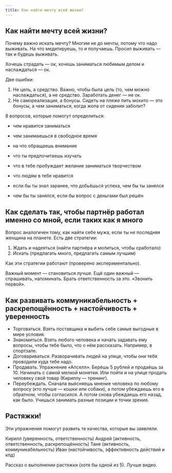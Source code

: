```yaml
---
title: Как найти мечту всей жизни?
---
```


## Как найти мечту всей жизни?

Почему важно искать мечту? Многим не до мечты, потому что надо выживать. На что медитируешь, то и получаешь. Просил выживать — так и будешь выживать.

Хочешь страдать — ок, хочешь заниматься любимым делом и наслаждаться — ок.

Две ошибки:

1. Не цель, а средство. Важно, чтобы была цель (то, чем можно наслаждаться), а не средство. Заработать денег — не ок.
2. Не самореализация, а бонусы. Сидеть на пляже пить мохито — это бонусы, а чем заниматься, когда жопа от сидения заболит?

8 вопросов, которые помогут определиться:

- чем нравится заниматься
- чем занимаешься в свободное время
- на что обращаешь внимание
- что ты предпочитаешь изучать

- что в тебе пробуждает желание заниматься творчеством
- что людям в тебе нравится
- если бы ты знал заранее, что добьёшься успеха, чем бы ты занялся
- чем бы ты занялся, если бы вопрос с деньгами был решён

## Как сделать так, чтобы партнёр работал именно со мной, если таких как я много

Вопрос аналогичен тому, как найти себе мужа, если ты не последняя женщина на планете. Есть две стратегии:

1. Ждать и надеяться (найти партнёра и молиться, чтобы сработало)
2. Искать (предлагать много, предлагать самым лучшим)

Как эти стратегии работают (проверено экспериментально).

Важный момент — становиться лучше. Ещё один важный — спрашивать, напоминать. Брать ответственность за это. «Звонить первой».

## Как развивать коммуникабельность + раскрепощённость + настойчивость + уверенность

- Торговаться. Взять поставщика и выбить себе самые выгодные в мире условия.
- Знакомиться. Взять любого человека и начать задавать ему вопросы, чтобы тебе было, что о нём рассказать. Например, в спортзале.
- Договариваться. Разворачивать людей на улице, чтобы они тебя проводили куда тебе надо.
- Продавать. Упражнение «Апселл». Берёшь 5 рублей и продаёшь за 10. Начинать с самой мелкой монетки. Или пойти и на улице продать человеку свой товар (Кириллу — тренинг).
- Переубеждать. Сначала выясняешь мнение человека по любому вопросу (кто лучше — кошки или собаки), а потом убеждаешь его в обратном, чтобы согласился. А потом снова убеждаешь его назад, как было. Учишься занимать разные позиции и точки зрения.

## Растяжки!

Эти упражнения помогут развить те качества, которые вы заявляли.

Кирилл (уверенность, ответственность)
Андрей (активность, ответственность, раскрепощённость)
Таня (активность, коммуникабельность)
Иван (настойчивость, эффективность действий и кпд)

Рассказ о выполнении растяжки (хотя бы одной из 5). Лучше видео.